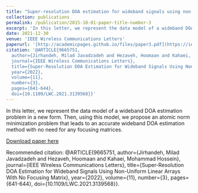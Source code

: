 ```yaml
---
title: "Super-resolution DOA estimation for wideband signals using non-uniform linear arrays with no focusing matrix"
collection: publications
permalink: /publication/2015-10-01-paper-title-number-3
excerpt: 'In this letter, we represent the data model of a wideband DOA estimation problem in a new form. Then, using this model, we propose an atomic norm minimization problem that leads to an accurate wideband DOA estimation method with no need for any focusing matrices. '
date: 2021-12-30
venue: 'IEEE Wireless Communications Letters'
paperurl: '[http://academicpages.github.io/files/paper3.pdf](https://ieeexplore.ieee.org/stamp/stamp.jsp?arnumber=9665751)'
citation: '@ARTICLE{9665751,
  author={Jirhandeh, Milad Javadzadeh and Hezaveh, Hoomaan and Kahaei, Mohammad Hossein},
  journal={IEEE Wireless Communications Letters}, 
  title={Super-Resolution DOA Estimation for Wideband Signals Using Non-Uniform Linear Arrays With No Focusing Matrix}, 
  year={2022},
  volume={11},
  number={3},
  pages={641-644},
  doi={10.1109/LWC.2021.3139568}}'
---
```

In this letter, we represent the data model of a wideband DOA estimation problem in a new form. Then, using this model, we propose an atomic norm minimization problem that leads to an accurate wideband DOA estimation method with no need for any focusing matrices. 

[Download paper here]([http://academicpages.github.io/files/paper3.pdf](https://ieeexplore.ieee.org/stamp/stamp.jsp?arnumber=9665751))

Recommended citation: 
@ARTICLE{9665751,
  author={Jirhandeh, Milad Javadzadeh and Hezaveh, Hoomaan and Kahaei, Mohammad Hossein},
  journal={IEEE Wireless Communications Letters}, 
  title={Super-Resolution DOA Estimation for Wideband Signals Using Non-Uniform Linear Arrays With No Focusing Matrix}, 
  year={2022},
  volume={11},
  number={3},
  pages={641-644},
  doi={10.1109/LWC.2021.3139568}}.
